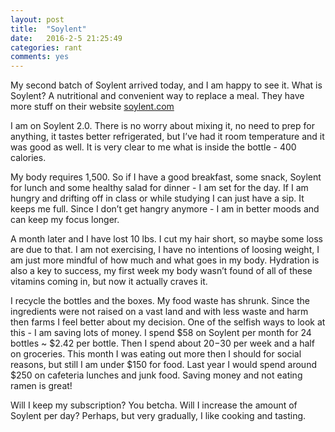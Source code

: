 ```yaml
---
layout: post
title:  "Soylent"
date:   2016-2-5 21:25:49
categories: rant
comments: yes
---
```


My second batch of Soylent arrived today, and I am happy to see it. What is Soylent? A nutritional and
convenient way to replace a meal. They have more stuff on their website [soylent.com](https://www.soylent.com/)

I am on Soylent 2.0. There is no worry about mixing it, no need to prep for anything, it tastes better
refrigerated, but I’ve had it room temperature and it was good as well. It is very clear to me what is inside the bottle - 400 calories.

My body requires 1,500. So if I have a good breakfast, some snack, Soylent for lunch and some healthy salad
for dinner - I am set for the day. If I am hungry and drifting off in class or while studying I can just have
a sip. It keeps me full. Since I don’t get hangry anymore - I am in better moods and can keep my focus longer.

A month later and I have lost 10 lbs. I cut my hair short, so maybe some loss are due to that. I am not
exercising, I have no intentions of loosing weight, I am just more mindful of how much and what goes in
my body. Hydration is also a key to success, my first week my body wasn’t found of all of these vitamins
coming in, but now it actually craves it.

I recycle the bottles and the boxes. My food waste has shrunk. Since the ingredients were not raised on a
vast land and with less waste and harm then farms I feel better about my decision. One of the selfish ways
to look at this - I am saving lots of money. I spend $58 on Soylent per month for 24 bottles ~ $2.42 per bottle.
Then I spend about $20-$30 per week and a half on groceries. This month I was eating out more then I should for
social reasons, but still I am under $150 for food. Last year I would spend around $250 on cafeteria lunches and
junk food. Saving money and not eating ramen is great!

Will I keep my subscription? You betcha.
Will I increase the amount of Soylent per day? Perhaps, but very gradually, I like cooking and tasting.
